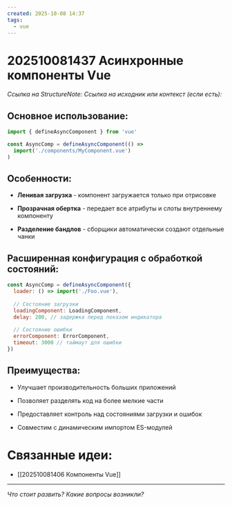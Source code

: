 ```yaml
---
created: 2025-10-08 14:37
tags:
  - vue
---
```

# 202510081437 Асинхронные компоненты Vue

*Ссылка на StructureNote:*
*Ссылка на исходник или контекст (если есть):* 

## Основное использование:

```js
import { defineAsyncComponent } from 'vue'

const AsyncComp = defineAsyncComponent(() =>
  import('./components/MyComponent.vue')
)

```

## Особенности:

- **Ленивая загрузка** - компонент загружается только при отрисовке
    
- **Прозрачная обертка** - передает все атрибуты и слоты внутреннему компоненту
    
- **Разделение бандлов** - сборщики автоматически создают отдельные чанки

## Расширенная конфигурация с обработкой состояний:

```js
const AsyncComp = defineAsyncComponent({
  loader: () => import('./Foo.vue'),
  
  // Состояние загрузки
  loadingComponent: LoadingComponent,
  delay: 200, // задержка перед показом индикатора
  
  // Состояние ошибки
  errorComponent: ErrorComponent,
  timeout: 3000 // таймаут для ошибки
})
```

## Преимущества:

- Улучшает производительность больших приложений
    
- Позволяет разделять код на более мелкие части
    
- Предоставляет контроль над состояниями загрузки и ошибок
    
- Совместим с динамическим импортом ES-модулей

# Связанные идеи:

* [[202510081406 Компоненты Vue]]
---

*Что стоит развить? Какие вопросы возникли?*
